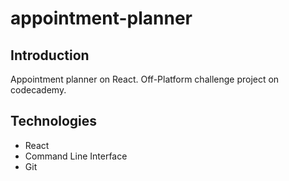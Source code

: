 # appointment-planner

## Introduction
Appointment planner on React. Off-Platform challenge project on codecademy.

## Technologies
- React
- Command Line Interface
- Git